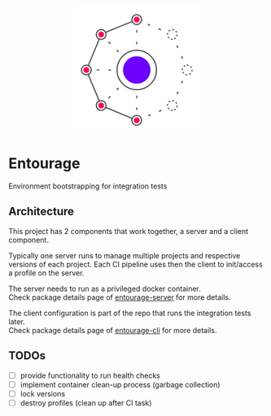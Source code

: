 <p align="center">
  <img
    src="./misc/entourage-logo.png"
    width="250"
  />
</p>

# Entourage

Environment bootstrapping for integration tests

## Architecture

This project has 2 components that work together, a server and a client component.

Typically one server runs to manage multiple projects and respective versions of each project. Each CI pipeline uses then the client to init/access a profile on the server.

The server needs to run as a privileged docker container.  
Check package details page of [entourage-server](https://github.com/chriskalmar/entourage/tree/master/packages/entourage-server) for more details.

The client configuration is part of the repo that runs the integration tests later.  
Check package details page of [entourage-cli](https://github.com/chriskalmar/entourage/tree/master/packages/entourage-cli) for more details.

## TODOs

- [ ] provide functionality to run health checks
- [ ] implement container clean-up process (garbage collection)
- [ ] lock versions
- [ ] destroy profiles (clean up after CI task)
